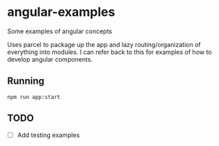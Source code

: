 # angular-examples
Some examples of angular concepts

Uses parcel to package up the app and lazy routing/organization of everything into modules.  I can refer back to this for examples of how to develop angular components.

## Running
`
npm run app:start
`

## TODO
 - [ ] Add testing examples
